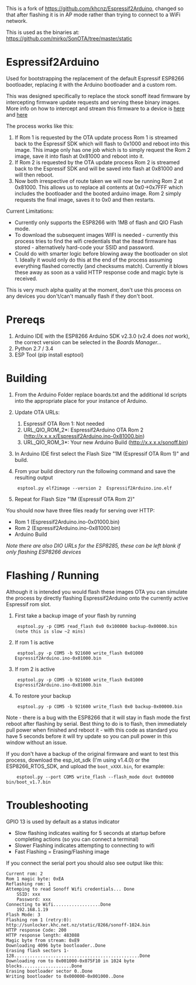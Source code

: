 This is a fork of https://github.com/khcnz/Espressif2Arduino, changed so that after flashing it is in AP mode rather than trying to connect to a WiFi network.

This is used as the binaries at: https://github.com/mirko/SonOTA/tree/master/static

# Espressif2Arduino
Used for bootstrapping the replacement of the default Espressif ESP8266 bootloader, replacing it with the Arduino bootloader and a custom rom.  

This was designed specifically to replace the stock sonoff itead firmware by intercepting firmware update requests and serving these binary images. More info on how to intercept and stream this firmware to a device is [here](http://blog.nanl.de/2017/05/sonota-flashing-itead-sonoff-devices-via-original-ota-mechanism/) and [here](https://github.com/mirko/SonOTA) 

The process works like this:

1. If Rom 1 is requested by the OTA update process Rom 1 is streamed back to the Espressif SDK which will flash  to 0x1000 and reboot into this image. This image only has one job which is to simply request the Rom 2 image, save it into flash at 0x81000 and reboot into it.
2. If Rom 2 is requested by the OTA update process Rom 2 is streamed back to the Espressif SDK and will be saved into flash at 0x81000 and will then reboot.
3. Now both irrespective of route taken we will now be running Rom 2 at 0x81000. This allows us to replace all contents at 0x0->0x7FFF which includes the bootloader and the booted arduino image. Rom 2 simply requests the final image, saves it to 0x0 and then restarts.  


Current Limitations:

- Currently only supports the ESP8266 with 1MB of flash and QIO Flash mode. 
- To download the subsequent images WIFI is needed - currently this process tries to find the wifi credentials that  the itead firmware has stored - alternatively hard-code your SSID and password.
- Could do with smarter logic before blowing away the bootloader on slot 1. Ideally it would only do this at the end of the process assuming everything flashed correctly (and checksums match). Currently it blows these away as soon as a valid HTTP response code and magic byte is received.

This is very much alpha quality at the moment, don't use this process on any devices you don't/can't manually flash if they don't boot.


# Prereqs
1. Arduino IDE with the ESP8266 Arduino SDK v2.3.0 (v2.4 does _not_ work), the correct version can be selected in the _Boards Manager..._
2. Python 2.7 / 3.4
3. ESP Tool (pip install esptool)


# Building 
1. From the Arduino Folder replace boards.txt and the additional ld scripts into the appropriate place for your instance of Arduino.
2. Update OTA URLs:
	1. Espressif OTA Rom 1: Not needed
	2. URL\_QIO\_ROM_2*: Espressif2Arduino OTA Rom 2 (http://x.x.x.x/Espressif2Arduino.ino-0x81000.bin)
	3. URL\_QIO\_ROM_3*: Your new Arduino Build (http://x.x.x.x/sonoff.bin) 
2. In Arduino IDE first select the Flash Size "1M (Espressif OTA Rom 1)" and build. 
3. From your build directory run the following command and save the resulting output
 
		esptool.py elf2image --version 2  Espressif2Arduino.ino.elf

4. Repeat for Flash Size "1M (Espressif OTA Rom 2)"

You should now have three files ready for serving over HTTP:

- Rom 1 (Espressif2Arduino.ino-0x01000.bin)
- Rom 2 (Espressif2Arduino.ino-0x81000.bin)
- Arduino Build 

*Note there are also DIO URLs for the ESP8285, these can be left blank if only flashing ESP8266 devices*

# Flashing / Running
Although it is intended you would flash these images OTA you can simulate the process by directly flashing Espressif2Arduino onto the currently active Espressif rom slot.

1. First take a backup image of your flash by running 

		esptool.py -p COM5 read_flash 0x0 0x100000 backup-0x00000.bin (note this is slow ~2 mins)

2. If rom 1 is active
		
		esptool.py -p COM5 -b 921600 write_flash 0x01000 Espressif2Arduino.ino-0x01000.bin

3. If rom 2 is active
 
		esptool.py -p COM5 -b 921600 write_flash 0x81000 Espressif2Arduino.ino-0x81000.bin

4. To restore your backup

		esptool.py -p COM5 -b 921600 write_flash 0x0 backup-0x00000.bin

Note - there is a bug with the ESP8266 that it will stay in flash mode the first reboot after flashing by serial. Best thing to do is to flash, then immediately pull power when finished and reboot it - with this code as standard you have 5 seconds before it will try update so you can pull power in this window without an issue.

If you don't have a backup of the original firmware and want to test this process, download the esp_iot_sdk (I'm using v1.4.0) or the ESP8266_RTOS_SDK, and upload the `boot_vXXX.bin`, for example:

		esptool.py --port COM5 write_flash --flash_mode dout 0x00000 bin/boot_v1.7.bin

# Troubleshooting
GPIO 13 is used by default as a status indicator

- Slow flashing indicates waiting for 5 seconds at startup before completing actions (so you can connect a terminal)
- Slower Flashing indicates attempting to connecting to wifi
- Fast Flashing = Erasing/Flashing image

If you connect the serial port you should also see output like this:
	
	Current rom: 2
	Rom 1 magic byte: 0xEA
	Reflashing rom: 1
	Attemping to read Sonoff Wifi credentials... Done
		SSID: xxx
		Password: xxx
	Connecting to Wifi..................Done
		192.168.1.19
	Flash Mode: 3
	Flashing rom 1 (retry:0): http://sunlocker.khc.net.nz/static/8266/sonoff-1024.bin
	HTTP response Code: 200
	HTTP response length: 483088
	Magic byte from stream: 0xE9
	Downloading 4096 byte bootloader..Done
	Erasing flash sectors 1-128................................................Done
	Downloading rom to 0x001000-0x075F10 in 1024 byte blocks...................Done
	Erasing bootloader sector 0..Done
	Writing bootloader to 0x000000-0x001000..Done

